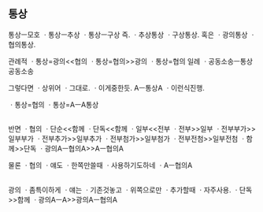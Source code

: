 



## 통상
통상ㅡ모호
ㆍ통상ㅡ추상
ㆍ통상ㅡ구상
즉.
ㆍ추상통상
ㆍ구상통상.
혹은
ㆍ광의통상
ㆍ협의통상.

관례적
ㆍ통상=광의<<협의
ㆍ통상=협의>>광의
ㆍ통상=협의
일례
ㆍ공동소송ㅡ통상공동소송


그렇다면
ㆍ상위어
ㆍ그대로.
ㆍ이게중한듯.
Aㅡ통상A
ㆍ이런식진행.

ㆍ통상=협의
ㆍ통상=AㅡA통상



##
반면
ㆍ협의
ㆍ단순<<함께
ㆍ단독<<함께
ㆍ일부<<전부
ㆍ전부>>일부
ㆍ전부부가>>일부부가
ㆍ전부추가>>일부추가
ㆍ전부첨가>>일부첨가
ㆍ전부전첨>>일부전첨
ㆍ함께>>단독
ㆍ광의Aㅡ협의A>>Aㅡ협의A

물론
ㆍ협의
ㆍ얘도
ㆍ한쪽만쓸때
ㆍ사용하기도하네
ㆍAㅡ협의A

##
광의
ㆍ좀특이하게
ㆍ얘는
ㆍ기존것놓고
ㆍ위쪽으로만
ㆍ추가할때
ㆍ자주사용.
ㆍ단독>>함께
ㆍ광의AㅡA>>광의Aㅡ협의A





